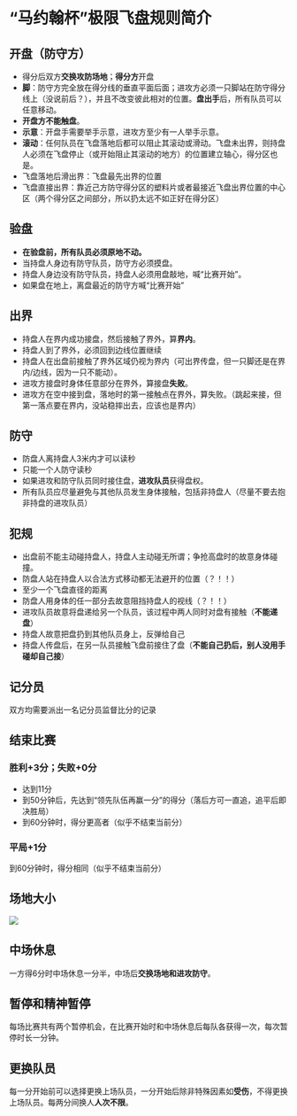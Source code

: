 # “马约翰杯”极限飞盘规则简介

## 开盘（防守方）

- 得分后双方**交换攻防场地**；**得分方**开盘
- **脚**：防守方完全放在得分线的垂直平面后面；进攻方必须一只脚站在防守得分线上（没说前后？），并且不改变彼此相对的位置。**盘出手**后，所有队员可以任意移动。
- **开盘方不能触盘**。
- **示意**：开盘手需要举手示意，进攻方至少有一人举手示意。
- **滚动**：任何队员在飞盘落地后都可以阻止其滚动或滑动。飞盘未出界，则持盘人必须在飞盘停止（或开始阻止其滚动的地方）的位置建立轴心，得分区也是。
- 飞盘落地后滑出界：飞盘最先出界的位置
- 飞盘直接出界：靠近己方防守得分区的塑料片或者最接近飞盘出界位置的中心区（两个得分区之间部分，所以扔太远不如正好在得分区）

## 验盘

- **在验盘前，所有队员必须原地不动。**
- 当持盘人身边有防守队员，防守方必须摸盘。
- 持盘人身边没有防守队员，持盘人必须用盘敲地，喊“比赛开始”。
- 如果盘在地上，离盘最近的防守方喊“比赛开始”

## 出界

- 持盘人在界内成功接盘，然后接触了界外，算**界内**。
- 持盘人到了界外，必须回到边线位置继续
- 持盘人在出盘前接触了界外区域仍视为界内（可出界传盘，但一只脚还是在界内/边线，因为一只不能动）。
- 进攻方接盘时身体任意部分在界外，算接盘**失败**。
- 进攻方在空中接到盘，落地时的第一接触点在界外，算失败。（跳起来接，但第一落点要在界内，没站稳摔出去，应该也是界内）

## 防守

- 防盘人离持盘人3米内才可以读秒
- 只能一个人防守读秒
- 如果进攻和防守队员同时接住盘，**进攻队员**获得盘权。
- 所有队员应尽量避免与其他队员发生身体接触，包括非持盘人（尽量不要去抱非持盘的进攻队员）

## 犯规

- 出盘前不能主动碰持盘人，持盘人主动碰无所谓；争抢高盘时的故意身体碰撞。
- 防盘人站在持盘人以合法方式移动都无法避开的位置（？！！）
- 至少一个飞盘直径的距离
- 防盘人用身体的任一部分去故意阻挡持盘人的视线（？！！）
- 进攻队员故意将盘递给另一个队员，该过程中两人同时对盘有接触（**不能递盘**）
- 持盘人故意把盘扔到其他队员身上，反弹给自己
- 持盘人传盘后，在另一队员接触飞盘前接住了盘（**不能自己扔后，别人没用手碰却自己接**）

## 记分员

双方均需要派出一名记分员监督比分的记录

## 结束比赛

### 胜利+3分；失败+0分

* 达到11分
* 到50分钟后，先达到“领先队伍再赢一分”的得分（落后方可一直追，追平后即决胜局）
* 到60分钟时，得分更高者（似乎不结束当前分）

### 平局+1分

到60分钟时，得分相同（似乎不结束当前分）

## 场地大小

![](https://cloud.tsinghua.edu.cn/lib/3dc42764-8daf-4d02-b8fd-cc8938319a9b/file/images/%E4%BD%93%E8%82%B2/%E6%9E%81%E9%99%90%E9%A3%9E%E7%9B%984.png?raw=1)

## 中场休息

一方得6分时中场休息一分半，中场后**交换场地和进攻防守**。

## 暂停和精神暂停

每场比赛共有两个暂停机会，在比赛开始时和中场休息后每队各获得一次，每次暂停时长一分钟。

## 更换队员

每一分开始前可以选择更换上场队员，一分开始后除非特殊因素如**受伤**，不得更换上场队员。每两分间换人**人次不限**。



